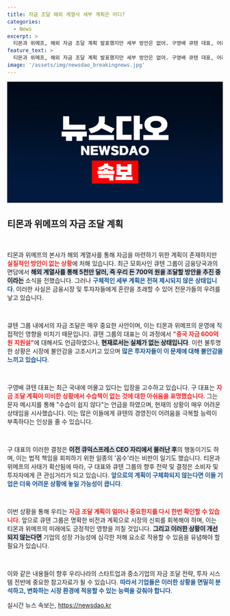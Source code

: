 ```yaml
---
title: 자금 조달 해외 계열사 세부 계획은 어디?
categories:
  - News
excerpt: >
  티몬과 위메프, 해외 자금 조달 계획 발표했지만 세부 방안은 없어. 구영배 큐텐 대표, 어려운 상황에 국내에 머물며 수습책 없음을 토로. 법적 책임 회피 의혹까지 제기! 클릭해서 자세히 알아보세요!
feature_text: >
  티몬과 위메프, 해외 자금 조달 계획 발표했지만 세부 방안은 없어. 구영배 큐텐 대표, 어려운 상황에 국내에 머물며 수습책 없음을 토로. 법적 책임 회피 의혹까지 제기! 클릭해서 자세히 알아보세요!
image: '/assets/img/newsdao_breakingnews.jpg'
---
```


<p><img src="/assets/img/newsdao_breakingnews.jpg" alt="implanttips 속보" /></p>

<h2>티몬과 위메프의 자금 조달 계획</h2>

<p data-ke-size="size16">&nbsp;</p>

<p>티몬과 위메프의 본사가 해외 계열사를 통해 자금을 마련하기 위한 계획이 존재하지만 <b><span style="color: #ee2323;">실질적인 방안이 없는 상황</span></b>에 처해 있습니다. 최근 모회사인 큐텐 그룹이 금융당국과의 면담에서 <b><span style="background-color: #21538527;">해외 계열사를 통해 5천만 달러, 즉 우리 돈 700억 원을 조달할 방안을 추진 중이라는</span></b> 소식을 전했습니다. 그러나 <b><span style="color: #1a5490;">구체적인 세부 계획은 전혀 제시되지 않은 상태입니다</span></b>. 이러한 사실은 금융시장 및 투자자들에게 혼란을 초래할 수 있어 전문가들의 우려를 낳고 있습니다.</p>

<p data-ke-size="size16">&nbsp;</p>

<p>큐텐 그룹 내에서의 자금 조달은 매우 중요한 사안이며, 이는 티몬과 위메프의 운영에 직접적인 영향을 미치기 때문입니다. 큐텐 그룹의 대표는 이 과정에서 <b><span style="color: #ee2323;">"중국 자금 600억 원 지원설"</span></b>에 대해서도 언급하였으나, <b><span style="background-color: #21538527;">현재로서는 실체가 없는 상태입니다</span></b>. 이런 불투명한 상황은 시장에 불안감을 고조시키고 있으며 <b><span style="color: #1a5490;">많은 투자자들이 이 문제에 대해 불안감을 느끼고 있습니다</span></b>.</p>

<p data-ke-size="size16">&nbsp;</p>

<p>구영배 큐텐 대표는 최근 국내에 머물고 있다는 입장을 고수하고 있습니다. 구 대표는 <b><span style="color: #ee2323;">자금 조달 계획이 미비한 상황에서 수습책이 없는 것에 대한 아쉬움을 표명했습니다</span></b>. 그는 문자 메시지를 통해 "수습이 쉽지 않다"는 언급을 하였으며, 현재의 상황이 매우 어려운 상태임을 시사했습니다. 이는 많은 이들에게 큐텐의 경영진이 어려움을 극복할 능력이 부족하다는 인상을 줄 수 있습니다.</p>

<p data-ke-size="size16">&nbsp;</p>

<p>구 대표의 이러한 결정은 <b><span style="background-color: #21538527;">이전 큐익스프레스 CEO 자리에서 물러난 후</span></b>의 행동이기도 하며, 이는 법적 책임을 회피하기 위한 일종의 '꼼수'라는 비판이 일기도 했습니다. 티몬과 위메프의 사태가 확산됨에 따라, 구 대표와 큐텐 그룹의 향후 전략 및 결정은 소비자 및 투자자에게 큰 관심거리가 되고 있습니다. <b><span style="color: #1a5490;">앞으로의 계획이 구체화되지 않는다면 이들 기업은 더욱 어려운 상황에 놓일 가능성이 큽니다</span></b>.</p>

<p data-ke-size="size16">&nbsp;</p>

<p>이번 상황을 통해 우리는 <b><span style="color: #ee2323;">자금 조달 계획이 얼마나 중요한지를 다시 한번 확인할 수 있습니다</span></b>. 앞으로 큐텐 그룹은 명확한 비전과 계획으로 시장의 신뢰를 회복해야 하며, 이는 티몬과 위메프의 미래에도 긍정적인 영향을 끼칠 것입니다. <b><span style="background-color: #21538527;">그리고 이러한 상황이 개선되지 않는다면</span></b> 기업의 성장 가능성에 심각한 저해 요소로 작용할 수 있음을 유념해야 할 필요가 있습니다. </p>

<p data-ke-size="size16">&nbsp;</p>

<p>이와 같은 내용들이 향후 우리나라의 스타트업과 중소기업의 자금 조달 전략, 투자 시스템 전반에 중요한 참고자료가 될 수 있습니다. <b><span style="color: #1a5490;">따라서 기업들은 이러한 상황을 면밀히 분석하고, 변화하는 시장 환경에 적응할 수 있는 능력을 갖춰야 합니다</span></b>. </p>
실시간 뉴스 속보는, <a href="https://newsdao.kr" rel="dofollow">https://newsdao.kr</a>


